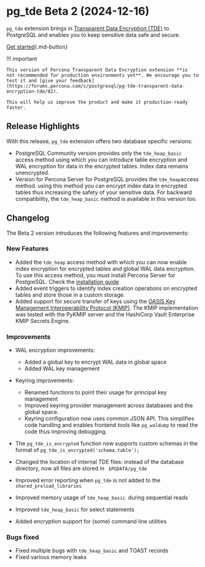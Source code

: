 # pg_tde Beta 2 (2024-12-16)

`pg_tde` extension brings in [Transparent Data Encryption (TDE)](../index/about-tde.md) to PostgreSQL and enables you to keep sensitive data safe and secure.

[Get started](../install.md){.md-button}

!!! important

    This version of Percona Transparent Data Encryption extension **is 
    not recommended for production environments yet**. We encourage you to test it and [give your feedback](https://forums.percona.com/c/postgresql/pg-tde-transparent-data-encryption-tde/82).
  
    This will help us improve the product and make it production-ready faster.

## Release Highlights

With this release, `pg_tde` extension offers two database specific versions:

*  PostgreSQL Community version provides only the `tde_heap_basic` access method using which you can introduce table encryption and WAL encryption for data in the encrypted tables. Index data remains unencrypted.
* Version for Percona Server for PostgreSQL provides the `tde_heap`access method. using this method you can encrypt index data in encrypted tables thus increasing the safety of your sensitive data. For backward compatibility, the `tde_heap_basic` method is available in this version too. 

## Changelog

The Beta 2 version introduces the following features and improvements:

### New Features

* Added the `tde_heap` access method with which you can now enable index encryption for encrypted tables and global WAL data encryption. To use this access method, you must install Percona Server for PostgreSQL. Check the [installation guide](../install.md)
* Added event triggers to identify index creation operations on encrypted tables and store those in a custom storage.
* Added support for secure transfer of keys using the [OASIS Key Management Interoperability Protocol (KMIP)](https://docs.oasis-open.org/kmip/kmip-spec/v2.0/os/kmip-spec-v2.0-os.html). The KMIP implementation was tested with the PyKMIP server and the HashiCorp Vault Enterprise KMIP Secrets Engine.

### Improvements

* WAL encryption improvements:

   * Added a global key to encrypt WAL data in global space
   * Added WAL key management

* Keyring improvements:

    * Renamed functions to point their usage for principal key management
    * Improved keyring provider management across databases and the global space.
    * Keyring configuration now uses common JSON API. This simplifies code handling and enables frontend tools like `pg_waldump` to read the code thus improving debugging.

* The `pg_tde_is_encrypted` function now supports custom schemas in the format of `pg_tde_is_encrypted('schema.table');`
* Changed the location of internal TDE files: instead of the database directory, now all files are stored in ` $PGDATA/pg_tde`
* Improved error reporting when `pg_tde` is not added to the `shared_preload_libraries`
* Improved memory usage of `tde_heap_basic `during sequential reads
* Improved `tde_heap_basic` for select statements
* Added encryption support for (some) command line utilities

### Bugs fixed

* Fixed multiple bugs with `tde_heap_basic` and TOAST records
* Fixed various memory leaks
